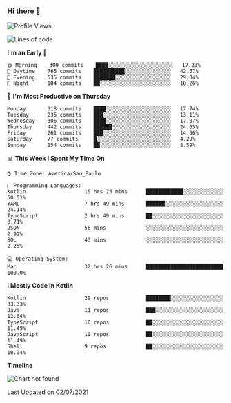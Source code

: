 ### Hi there 👋

<!--
**fernandonogueira/fernandonogueira** is a ✨ _special_ ✨ repository because its `README.md` (this file) appears on your GitHub profile.

Here are some ideas to get you started:

- 🔭 I’m currently working on ...
- 🌱 I’m currently learning ...
- 👯 I’m looking to collaborate on ...
- 🤔 I’m looking for help with ...
- 💬 Ask me about ...
- 📫 How to reach me: ...
- 😄 Pronouns: ...
- ⚡ Fun fact: ...
-->

<!--START_SECTION:waka-->
![Profile Views](http://img.shields.io/badge/Profile%20Views-3-blue)

![Lines of code](https://img.shields.io/badge/From%20Hello%20World%20I%27ve%20Written-567957%20lines%20of%20code-blue)

**I'm an Early 🐤** 

```text
🌞 Morning    309 commits    ████░░░░░░░░░░░░░░░░░░░░░   17.23% 
🌆 Daytime    765 commits    ██████████░░░░░░░░░░░░░░░   42.67% 
🌃 Evening    535 commits    ███████░░░░░░░░░░░░░░░░░░   29.84% 
🌙 Night      184 commits    ██░░░░░░░░░░░░░░░░░░░░░░░   10.26%

```
📅 **I'm Most Productive on Thursday** 

```text
Monday       318 commits    ████░░░░░░░░░░░░░░░░░░░░░   17.74% 
Tuesday      235 commits    ███░░░░░░░░░░░░░░░░░░░░░░   13.11% 
Wednesday    306 commits    ████░░░░░░░░░░░░░░░░░░░░░   17.07% 
Thursday     442 commits    ██████░░░░░░░░░░░░░░░░░░░   24.65% 
Friday       261 commits    ███░░░░░░░░░░░░░░░░░░░░░░   14.56% 
Saturday     77 commits     █░░░░░░░░░░░░░░░░░░░░░░░░   4.29% 
Sunday       154 commits    ██░░░░░░░░░░░░░░░░░░░░░░░   8.59%

```


📊 **This Week I Spent My Time On** 

```text
⌚︎ Time Zone: America/Sao_Paulo

💬 Programming Languages: 
Kotlin                   16 hrs 23 mins      ████████████░░░░░░░░░░░░░   50.51% 
YAML                     7 hrs 49 mins       ██████░░░░░░░░░░░░░░░░░░░   24.14% 
TypeScript               2 hrs 49 mins       ██░░░░░░░░░░░░░░░░░░░░░░░   8.71% 
JSON                     56 mins             ░░░░░░░░░░░░░░░░░░░░░░░░░   2.92% 
SQL                      43 mins             ░░░░░░░░░░░░░░░░░░░░░░░░░   2.25%

💻 Operating System: 
Mac                      32 hrs 26 mins      █████████████████████████   100.0%

```

**I Mostly Code in Kotlin** 

```text
Kotlin                   29 repos            ████████░░░░░░░░░░░░░░░░░   33.33% 
Java                     11 repos            ███░░░░░░░░░░░░░░░░░░░░░░   12.64% 
TypeScript               10 repos            ██░░░░░░░░░░░░░░░░░░░░░░░   11.49% 
JavaScript               10 repos            ██░░░░░░░░░░░░░░░░░░░░░░░   11.49% 
Shell                    9 repos             ██░░░░░░░░░░░░░░░░░░░░░░░   10.34%

```


**Timeline**

![Chart not found](https://raw.githubusercontent.com/fernandonogueira/fernandonogueira/master/charts/bar_graph.png) 


 Last Updated on 02/07/2021
<!--END_SECTION:waka-->
